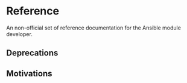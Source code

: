 Reference
=========

An non-official set of reference documentation for the Ansible module developer.

## Deprecations

[](/deprecations.md)

## Motivations

[](/motivations.md)
